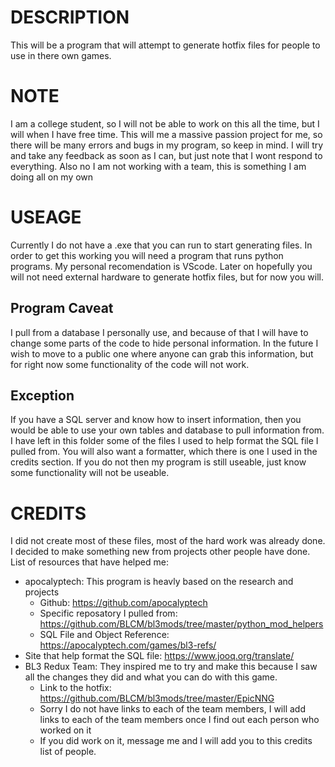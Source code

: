 # DESCRIPTION

This will be a program that will attempt to generate hotfix files for people to use in there own games.

# NOTE

I am a college student, so I will not be able to work on this all the time, but I will when I have free time.
This will me a massive passion project for me, so there will be many errors and bugs in my program, so keep in mind.
I will try and take any feedback as soon as I can, but just note that I wont respond to everything. Also no I am not working with
a team, this is something I am doing all on my own

# USEAGE

Currently I do not have a .exe that you can run to start generating files.
In order to get this working you will need a program that runs python programs.
My personal recomendation is VScode. Later on hopefully you will not need external hardware to generate hotfix files, but for now you will.

## Program Caveat

I pull from a database I personally use, and because of that I will have to change some parts of the code to hide personal information.
In the future I wish to move to a public one where anyone can grab this information, but for right now some functionality of the code will not work.

## Exception

If you have a SQL server and know how to insert information, then you would be able to use your own tables and database to pull information from.
I have left in this folder some of the files I used to help format the SQL file I pulled from. You will also want a formatter, which there is one
I used in the credits section. If you do not then my program is still useable, just know some functionality will not be useable.

# CREDITS

I did not create most of these files, most of the hard work was already done.
I decided to make something new from projects other people have done.
List of resources that have helped me:

- apocalyptech: This program is heavly based on the research and projects
  - Github: https://github.com/apocalyptech
  - Specific reposatory I pulled from: https://github.com/BLCM/bl3mods/tree/master/python_mod_helpers
  - SQL File and Object Reference: https://apocalyptech.com/games/bl3-refs/
- Site that help format the SQL file: https://www.jooq.org/translate/
- BL3 Redux Team: They inspired me to try and make this because I saw all the changes they did and what you can do with this game.
  - Link to the hotfix: https://github.com/BLCM/bl3mods/tree/master/EpicNNG
  - Sorry I do not have links to each of the team members, I will add links to each of the team members once I find out each person who worked on it
  - If you did work on it, message me and I will add you to this credits list of people.
